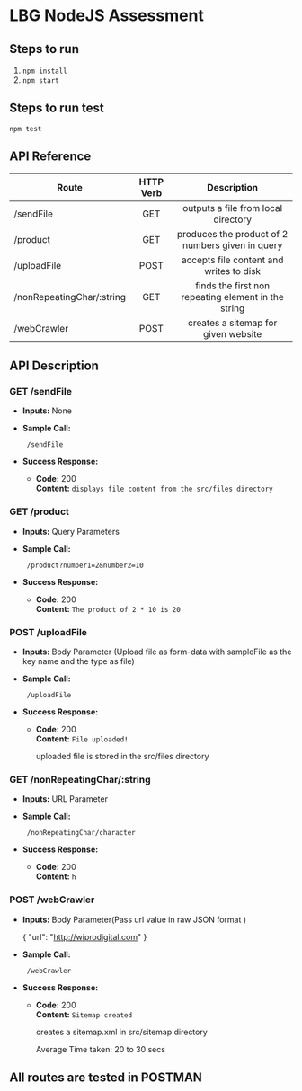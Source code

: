 <h1> LBG NodeJS Assessment </h1>

## Steps to run

1. `npm install`
2. `npm start`

## Steps to run test
   `npm test`



## API Reference
|Route                      | HTTP Verb   |Description                                               |
|---------------------------|:-----------:|:--------------------------------------------------------:|
|/sendFile                  |GET          |outputs a file from local directory                       |
|/product                   |GET          |produces the product of 2 numbers given in query          |
|/uploadFile                |POST         |accepts file content and writes to disk                   |
|/nonRepeatingChar/:string  |GET          |finds the first non repeating element in the string       |
|/webCrawler                |POST         |creates a sitemap for given website                       |

## API Description

### GET /sendFile

* **Inputs:**
None

* **Sample Call:**

  ```
   /sendFile
  ```
  
* **Success Response:**

  * **Code:** 200 <br />
    **Content:** `displays file content from the src/files directory`
    
    
    
### GET /product

* **Inputs:**
Query Parameters

* **Sample Call:**

  ```
   /product?number1=2&number2=10
  ```
  
* **Success Response:**

  * **Code:** 200 <br />
    **Content:** `The product of 2 * 10 is 20`



### POST /uploadFile

* **Inputs:**
Body Parameter
(Upload file as form-data with sampleFile as the key name and the type as file)

* **Sample Call:**

  ```
   /uploadFile
  ```
  
* **Success Response:**

  * **Code:** 200 <br />
    **Content:** `File uploaded!`
      
      uploaded file is stored in the src/files directory



### GET /nonRepeatingChar/:string

* **Inputs:**
URL Parameter

* **Sample Call:**

  ```
   /nonRepeatingChar/character
  ```
  
* **Success Response:**

  * **Code:** 200 <br />
    **Content:** `h`
    
    
    
 ### POST /webCrawler

* **Inputs:**
Body Parameter(Pass url value in raw JSON format )

   { "url": "http://wiprodigital.com" } 

* **Sample Call:**

  ```
   /webCrawler
  ```
  
* **Success Response:**

  * **Code:** 200 <br />
    **Content:** `Sitemap created`
       
       creates a sitemap.xml in src/sitemap directory
       
       Average Time taken: 20 to 30 secs
    
    
    
    
 ## All routes are tested in POSTMAN

